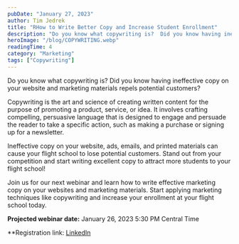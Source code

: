 ```yaml
---
pubDate: "January 27, 2023"
author: Tim Jedrek
title: "RHow to Write Better Copy and Increase Student Enrollment"
description: "Do you know what copywriting is?  Did you know having ineffective copy on your website and marketing materials repels potential customers?"
heroImage: "/blog/COPYWRITING.webp"
readingTime: 4
category: "Marketing"
tags: ["Copywriting"]
---
```


Do you know what copywriting is? Did you know having ineffective copy on your website and marketing materials repels potential customers?

Copywriting is the art and science of creating written content for the purpose of promoting a product, service, or idea. It involves crafting compelling, persuasive language that is designed to engage and persuade the reader to take a specific action, such as making a purchase or signing up for a newsletter.

Ineffective copy on your website, ads, emails, and printed materials can cause your flight school to lose potential customers. Stand out from your competition and start writing excellent copy to attract more students to your flight school!

Join us for our next webinar and learn how to write effective marketing copy on your websites and marketing materials. Start applying marketing techniques like copywriting and increase your enrollment at your flight school today.

**Projected webinar date:** January 26, 2023 5:30 PM Central Time

**Registration link: [LinkedIn](https://www.linkedin.com/events/webinar-howtowritebettercopyand7020661568707182592**)
